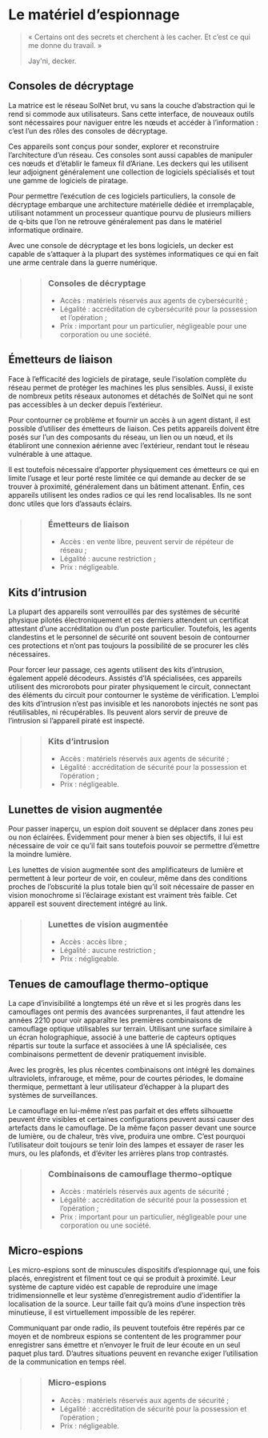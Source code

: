 # Le matériel d’espionnage

> « Certains ont des secrets et cherchent à les cacher. Et c’est ce qui me donne du travail. »
>
> Jay'ni, decker.

## Consoles de décryptage

La matrice est le réseau SolNet brut, vu sans la couche d’abstraction qui le rend si commode aux utilisateurs. Sans cette interface, de nouveaux outils sont nécessaires pour naviguer entre les nœuds et accéder à l’information : c’est l’un des rôles des consoles de décryptage.

Ces appareils sont conçus pour sonder, explorer et reconstruire l’architecture d’un réseau. Ces consoles sont aussi capables de manipuler ces nœuds et d’établir le fameux fil d’Ariane. Les deckers qui les utilisent leur adjoignent généralement une collection de logiciels spécialisés et tout une gamme de logiciels de piratage.

Pour permettre l’exécution de ces logiciels particuliers, la console de décryptage embarque une architecture matérielle dédiée et irremplaçable, utilisant notamment un processeur quantique pourvu de plusieurs milliers de q-bits que l’on ne retrouve généralement pas dans le matériel informatique ordinaire.

Avec une console de décryptage et les bons logiciels, un decker est capable de s’attaquer à la plupart des systèmes informatiques ce qui en fait une arme centrale dans la guerre numérique.

>> ### Consoles de décryptage
>> * Accès : matériels réservés aux agents de cybersécurité ;
>> * Légalité : accréditation de cybersécurité pour la possession et l’opération ;
>> * Prix : important pour un particulier, négligeable pour une corporation ou une société.

## Émetteurs de liaison

Face à l’efficacité des logiciels de piratage, seule l’isolation complète du réseau permet de protéger les machines les plus sensibles. Aussi, il existe de nombreux petits réseaux autonomes et détachés de SolNet qui ne sont pas accessibles à un decker depuis l’extérieur.

Pour contourner ce problème et fournir un accès à un agent distant, il est possible d’utiliser des émetteurs de liaison. Ces petits appareils doivent être posés sur l’un des composants du réseau, un lien ou un nœud, et ils établiront une connexion aérienne avec l’extérieur, rendant tout le réseau vulnérable à une attaque.

Il est toutefois nécessaire d’apporter physiquement ces émetteurs ce qui en limite l’usage et leur porté reste limitée ce qui demande au decker de se trouver à proximité, généralement dans un bâtiment attenant. Enfin, ces appareils utilisent les ondes radios ce qui les rend localisables. Ils ne sont donc utiles que lors d’assauts éclairs.

>> ### Émetteurs de liaison
>> * Accès : en vente libre, peuvent servir de répéteur de réseau ;
>> * Légalité : aucune restriction ;
>> * Prix : négligeable.

## Kits d’intrusion

La plupart des appareils sont verrouillés par des systèmes de sécurité physique pilotés électroniquement et ces derniers attendent un certificat attestant d’une accréditation ou d’un poste particulier. Toutefois, les agents clandestins et le personnel de sécurité ont souvent besoin de contourner ces protections et n’ont pas toujours la possibilité de se procurer les clés nécessaires.

Pour forcer leur passage, ces agents utilisent des kits d’intrusion, également appelé décodeurs. Assistés d’IA spécialisées, ces appareils utilisent des microrobots pour pirater physiquement le circuit, connectant des éléments du circuit pour contourner le système de vérification. L’emploi des kits d’intrusion n’est pas invisible et les nanorobots injectés ne sont pas réutilisables, ni récupérables. Ils peuvent alors servir de preuve de l’intrusion si l’appareil piraté est inspecté.

>> ### Kits d’intrusion
>> * Accès : matériels réservés aux agents de sécurité ;
>> * Légalité : accréditation de sécurité pour la possession et l’opération ;
>> * Prix : négligeable.

## Lunettes de vision augmentée

Pour passer inaperçu, un espion doit souvent se déplacer dans zones peu ou non éclairées. Évidemment pour mener à bien ses objectifs, il lui est nécessaire de voir ce qu’il fait sans toutefois pouvoir se permettre d’émettre la moindre lumière.

Les lunettes de vision augmentée sont des amplificateurs de lumière et permettent à leur porteur de voir, en couleur, même dans des conditions proches de l’obscurité la plus totale bien qu’il soit nécessaire de passer en vision monochrome si l’éclairage existant est vraiment très faible. Cet appareil est souvent directement intégré au link.

>> ### Lunettes de vision augmentée
>> * Accès : accès libre ;
>> * Légalité : aucune restriction ;
>> * Prix : négligeable.

## Tenues de camouflage thermo-optique

La cape d’invisibilité a longtemps été un rêve et si les progrès dans les camouflages ont permis des avancées surprenantes, il faut attendre les années 2210 pour voir apparaître les premières combinaisons de camouflage optique utilisables sur terrain. Utilisant une surface similaire à un écran holographique, associé à une batterie de capteurs optiques répartis sur toute la surface et associées à une IA spécialisée, ces combinaisons permettent de devenir pratiquement invisible.

Avec les progrès, les plus récentes combinaisons ont intégré les domaines ultraviolets, infrarouge, et même, pour de courtes périodes, le domaine thermique, permettant à leur utilisateur d’échapper à la plupart des systèmes de surveillances.

Le camouflage en lui-même n’est pas parfait et des effets silhouette peuvent être visibles et certaines configurations peuvent aussi causer des artefacts dans le camouflage. De la même façon passer devant une source de lumière, ou de chaleur, très vive, produira une ombre. C’est pourquoi l’utilisateur doit toujours se tenir loin des lampes et essayer de raser les murs, ou les plafonds, et d’éviter les arrières plans trop contrastés.

>> ### Combinaisons de camouflage thermo-optique
>> * Accès : matériels réservés aux agents de sécurité ;
>> * Légalité : accréditation de sécurité pour la possession et l’opération ;
>> * Prix : important pour un particulier, négligeable pour une corporation ou une société.

## Micro-espions

Les micro-espions sont de minuscules dispositifs d’espionnage qui, une fois placés, enregistrent et filment tout ce qui se produit à proximité. Leur système de capture vidéo est capable de reproduire une image tridimensionnelle et leur système d’enregistrement audio d’identifier la localisation de la source. Leur taille fait qu’à moins d’une inspection très minutieuse, il est virtuellement impossible de les repérer.

Communiquant par onde radio, ils peuvent toutefois être repérés par ce moyen et de nombreux espions se contentent de les programmer pour enregistrer sans émettre et n’envoyer le fruit de leur écoute en un seul paquet plus tard. D’autres situations peuvent en revanche exiger l’utilisation de la communication en temps réel.

>> ### Micro-espions
>> * Accès : matériels réservés aux agents de sécurité ;
>> * Légalité : accréditation de sécurité pour la possession et l’opération ;
>> * Prix : négligeable.